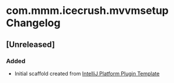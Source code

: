 <!-- Keep a Changelog guide -> https://keepachangelog.com -->

# com.mmm.icecrush.mvvmsetup Changelog

## [Unreleased]
### Added
- Initial scaffold created from [IntelliJ Platform Plugin Template](https://github.com/JetBrains/intellij-platform-plugin-template)
